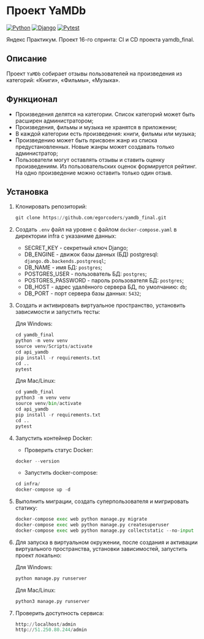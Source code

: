 # Проект YaMDb

[![Python](https://img.shields.io/badge/-Python-464641?style=flat-square&logo=Python)](https://www.python.org/)
[![Django](https://img.shields.io/badge/-Django-464646?style=flat-square&logo=Django)](https://www.djangoproject.com/)
[![Pytest](https://img.shields.io/badge/-Pytest-464646?style=flat-square&logo=pytest)](https://docs.pytest.org/en/6.2.x/)

Яндекс Практикум. Проект 16-го спринта: CI и CD проекта yamdb_final.

## Описание

Проект `YaMDb` собирает отзывы пользователей на произведения из категорий: «Книги», «Фильмы», «Музыка».

## Функционал

- Произведения делятся на категории. Список категорий может быть расширен администратором;
- Произведения, фильмы и музыка не хранятся в приложении;
- В каждой категории есть произведения: книги, фильмы или музыка;
- Произведению может быть присвоен жанр из списка предустановленных. Новые жанры может создавать только администратор;
- Пользователи могут оставлять отзывы и ставить оценку произведениям. Из пользовательских оценок формируется рейтинг. На одно произведение можно оставить только один отзыв.

## Установка

1. Клонировать репозиторий:

    ```python
    git clone https://github.com/egorcoders/yamdb_final.git
    ```

2. Создать `.env` файл на уровне с файлом `docker-compose.yaml` в директории infra с указаниме данных:

    - SECRET_KEY - секретный ключ Django;
    - DB_ENGINE - движок базы данных (БД) postgresql: `django.db.backends.postgresql`;
    - DB_NAME - имя БД: `postgres`;
    - POSTGRES_USER - пользователь БД: `postgres`;
    - POSTGRES_PASSWORD - пароль рользователя БД: `postgres`;
    - DB_HOST - адрес удалённого сервера БД, по умолчанию: `db`;
    - DB_PORT - порт сервера базы данных: `5432`;

3. Создать и активировать виртуальное пространство, установить зависимости и запустить тесты:

    Для Windows:

    ```python
    cd yamdb_final
    python -m venv venv
    source venv/Scripts/activate
    cd api_yamdb
    pip install -r requirements.txt
    cd ..
    pytest
    ```

    Для Mac/Linux:

    ```python
    cd yamdb_final
    python3 -m venv venv
    source venv/bin/activate
    cd api_yamdb
    pip install -r requirements.txt
    cd ..
    pytest
    ```

4. Запустить контейнер Docker:

    - Проверить статус Docker:

    ```python
    docker --version
    ```

    - Запустить docker-compose:

    ```python
    cd infra/
    docker-compose up -d
    ```

5. Выполнить миграции, создать суперпользователя и мигрировать статику:

    ```python
    docker-compose exec web python manage.py migrate
    docker-compose exec web python manage.py createsuperuser
    docker-compose exec web python manage.py collectstatic --no-input
    ```

6. Для запуска в виртуальном окружении, после создания и активации виртуального пространства, установки зависимостей, запустить проект локально:

    Для Windows:

    ```python
    python manage.py runserver
    ```

    Для Mac/Linux:

    ```python
    python3 manage.py runserver
    ```

7. Проверить доступность сервиса:

    ```python
    http://localhost/admin
    http://51.250.80.244/admin
    ```